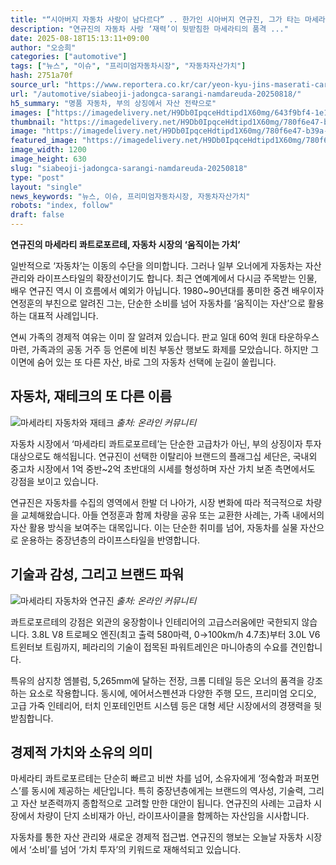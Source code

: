 ```yaml
---
title: "“시아버지 자동차 사랑이 남다르다” .. 한가인 시아버지 연규진, 그가 타는 마세라티의 정체에 ‘입이 쩍’"
description: "연규진의 자동차 사랑 ‘재력’이 뒷받침한 마세라티의 품격 ..."
date: 2025-08-18T15:13:11+09:00
author: "오승희"
categories: ["automotive"]
tags: ["뉴스", "이슈", "프리미엄자동차시장", "자동차자산가치"]
hash: 2751a70f
source_url: "https://www.reportera.co.kr/car/yeon-kyu-jins-maserati-car/"
url: "/automotive/siabeoji-jadongca-sarangi-namdareuda-20250818/"
h5_summary: "명품 자동차, 부의 상징에서 자산 전략으로"
images: ["https://imagedelivery.net/H9Db0IpqceHdtipd1X60mg/643f9bf4-1e1e-43d8-d676-bff75d078400/public", "https://imagedelivery.net/H9Db0IpqceHdtipd1X60mg/f93ab9d0-b185-4201-3cc8-bbb8d3774400/public", "https://imagedelivery.net/H9Db0IpqceHdtipd1X60mg/780f6e47-b39a-4ed6-4b40-28c960debb00/public"]
thumbnail: "https://imagedelivery.net/H9Db0IpqceHdtipd1X60mg/780f6e47-b39a-4ed6-4b40-28c960debb00/public"
image: "https://imagedelivery.net/H9Db0IpqceHdtipd1X60mg/780f6e47-b39a-4ed6-4b40-28c960debb00/public"
featured_image: "https://imagedelivery.net/H9Db0IpqceHdtipd1X60mg/780f6e47-b39a-4ed6-4b40-28c960debb00/public"
image_width: 1200
image_height: 630
slug: "siabeoji-jadongca-sarangi-namdareuda-20250818"
type: "post"
layout: "single"
news_keywords: "뉴스, 이슈, 프리미엄자동차시장, 자동차자산가치"
robots: "index, follow"
draft: false
---
```


**연규진의 마세라티 콰트로포르테, 자동차 시장의 ‘움직이는 가치’**

일반적으로 ‘자동차’는 이동의 수단을 의미합니다. 그러나 일부 오너에게 자동차는 자산 관리와 라이프스타일의 확장선이기도 합니다. 최근 연예계에서 다시금 주목받는 인물, 배우 연규진 역시 이 흐름에서 예외가 아닙니다. 1980~90년대를 풍미한 중견 배우이자 연정훈의 부친으로 알려진 그는, 단순한 소비를 넘어 자동차를 ‘움직이는 자산’으로 활용하는 대표적 사례입니다.

연씨 가족의 경제적 여유는 이미 잘 알려져 있습니다. 판교 일대 60억 원대 타운하우스 마련, 가족과의 공동 거주 등 언론에 비친 부동산 행보도 화제를 모았습니다. 하지만 그 이면에 숨어 있는 또 다른 자산, 바로 그의 자동차 선택에 눈길이 쏠립니다.

## 자동차, 재테크의 또 다른 이름  

![마세라티 자동차와 재테크](https://imagedelivery.net/H9Db0IpqceHdtipd1X60mg/643f9bf4-1e1e-43d8-d676-bff75d078400/public)
*출처: 온라인 커뮤니티*

자동차 시장에서 ‘마세라티 콰트로포르테’는 단순한 고급차가 아닌, 부의 상징이자 투자 대상으로도 해석됩니다. 연규진이 선택한 이탈리아 브랜드의 플래그십 세단은, 국내외 중고차 시장에서 1억 중반~2억 초반대의 시세를 형성하며 자산 가치 보존 측면에서도 강점을 보이고 있습니다.

연규진은 자동차를 수집의 영역에서 한발 더 나아가, 시장 변화에 따라 적극적으로 차량을 교체해왔습니다. 아들 연정훈과 함께 차량을 공유 또는 교환한 사례는, 가족 내에서의 자산 활용 방식을 보여주는 대목입니다. 이는 단순한 취미를 넘어, 자동차를 실물 자산으로 운용하는 중장년층의 라이프스타일을 반영합니다.

## 기술과 감성, 그리고 브랜드 파워  

![마세라티 자동차와 연규진](https://imagedelivery.net/H9Db0IpqceHdtipd1X60mg/f93ab9d0-b185-4201-3cc8-bbb8d3774400/public)
*출처: 온라인 커뮤니티*

콰트로포르테의 강점은 외관의 웅장함이나 인테리어의 고급스러움에만 국한되지 않습니다. 3.8L V8 트로페오 엔진(최고 출력 580마력, 0→100km/h 4.7초)부터 3.0L V6 트윈터보 트림까지, 페라리의 기술이 접목된 파워트레인은 마니아층의 수요를 견인합니다.

특유의 삼지창 엠블럼, 5,265mm에 달하는 전장, 크롬 디테일 등은 오너의 품격을 강조하는 요소로 작용합니다. 동시에, 에어서스펜션과 다양한 주행 모드, 프리미엄 오디오, 고급 가죽 인테리어, 터치 인포테인먼트 시스템 등은 대형 세단 시장에서의 경쟁력을 뒷받침합니다.

## 경제적 가치와 소유의 의미  
마세라티 콰트로포르테는 단순히 빠르고 비싼 차를 넘어, 소유자에게 ‘정숙함과 퍼포먼스’를 동시에 제공하는 세단입니다. 특히 중장년층에게는 브랜드의 역사성, 기술력, 그리고 자산 보존력까지 종합적으로 고려할 만한 대안이 됩니다. 연규진의 사례는 고급차 시장에서 차량이 단지 소비재가 아닌, 라이프사이클을 함께하는 자산임을 시사합니다.

자동차를 통한 자산 관리와 새로운 경제적 접근법. 연규진의 행보는 오늘날 자동차 시장에서 ‘소비’를 넘어 ‘가치 투자’의 키워드로 재해석되고 있습니다.
